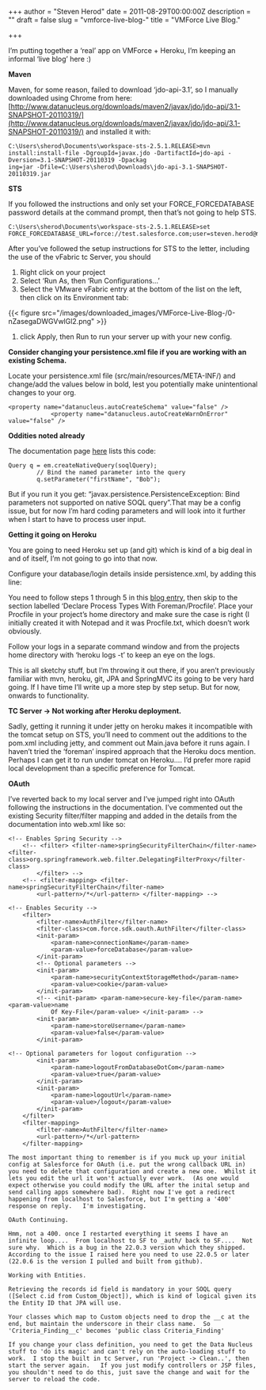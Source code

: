 +++
author = "Steven Herod"
date = 2011-08-29T00:00:00Z
description = ""
draft = false
slug = "vmforce-live-blog-"
title = "VMForce Live Blog."

+++


I’m putting together a ‘real’ app on VMForce + Heroku, I’m keeping an informal ‘live blog’ here :)

**Maven**

Maven, for some reason, failed to download ‘jdo-api-3.1’, so I manually downloaded using Chrome from here: [http://www.datanucleus.org/downloads/maven2/javax/jdo/jdo-api/3.1-SNAPSHOT-20110319/](http://www.datanucleus.org/downloads/maven2/javax/jdo/jdo-api/3.1-SNAPSHOT-20110319/) and installed it with:

```
C:\Users\sherod\Documents\workspace-sts-2.5.1.RELEASE>mvn install:install-file -DgroupId=javax.jdo -DartifactId=jdo-api -Dversion=3.1-SNAPSHOT-20110319 -Dpackag
ing=jar -Dfile=C:\Users\sherod\Downloads\jdo-api-3.1-SNAPSHOT-20110319.jar
```

**STS**

If you followed the instructions and only set your FORCE_FORCEDATABASE password details at the command prompt, then that’s not going to help STS.

```
C:\Users\sherod\Documents\workspace-sts-2.5.1.RELEASE>set FORCE_FORCEDATABASE_URL=force://test.salesforce.com;user=steven.herod@myapp.DEV;password=PasswordJJ$eZki3gEZTUIFrOZNz9adSs
```

After you’ve followed the setup instructions for STS to the letter, including the use of the vFabric tc Server, you should

1. Right click on your project
2. Select ‘Run As, then ‘Run Configurations…’
3. Select the VMware vFabric entry at the bottom of the list on the left, then click on its Environment tab:

{{< figure src="/images/downloaded_images/VMForce-Live-Blog-/0-nZasegaDWGVwlGl2.png" >}}

1. click Apply, then Run to run your server up with your new config.

**Consider changing your persistence.xml file if you are working with an existing Schema.**

Locate your persistence.xml file (src/main/resources/META-INF/) and change/add the values below in bold, lest you potentially make unintentional changes to your org.

```
<property name="datanucleus.autoCreateSchema" value="false" />
			<property name="datanucleus.autoCreateWarnOnError" value="false" />
```

**Oddities noted already**

The documentation page [here](http://forcedotcom.github.com/java-sdk/jpa-queries-soql) lists this code:

```
Query q = em.createNativeQuery(soqlQuery);
        // Bind the named parameter into the query
        q.setParameter("firstName", "Bob");
```

But if you run it you get: “javax.persistence.PersistenceException: Bind parameters not supported on native SOQL query”.That may be a config issue, but for now I’m hard coding parameters and will look into it further when I start to have to process user input.

**Getting it going on Heroku**

You are going to need Heroku set up (and git) which is kind of a big deal in and of itself, I’m not going to go into that now.

Configure your database/login details inside persistence.xml, by adding this line:

You need to follow steps 1 through 5 in this [blog entry](http://devcenter.heroku.com/articles/spring-mvc-hibernate), then skip to the section labelled ‘Declare Process Types With Foreman/Procfile’. Place your Procfile in your project’s home directory and make sure the case is right (I initially created it with Notepad and it was Procfile.txt, which doesn’t work obviously.

Follow your logs in a separate command window and from the projects home directory with ‘heroku logs -t’ to keep an eye on the logs.

This is all sketchy stuff, but I’m throwing it out there, if you aren’t previously familiar with mvn, heroku, git, JPA and SpringMVC its going to be very hard going. If I have time I’ll write up a more step by step setup. But for now, onwards to functionality.

**TC Server -> Not working after Heroku deployment.**

Sadly, getting it running it under jetty on heroku makes it incompatible with the tomcat setup on STS, you’ll need to comment out the additions to the pom.xml including jetty, and comment out Main.java before it runs again. I haven’t tried the ‘foreman’ inspired approach that the Heroku docs mention. Perhaps I can get it to run under tomcat on Heroku…. I’d prefer more rapid local development than a specific preference for Tomcat.

**OAuth**

I’ve reverted back to my local server and I’ve jumped right into OAuth following the instructions in the documentation. I’ve commented out the existing Security filter/filter mapping and added in the details from the documentation into web.xml like so:

```
<!-- Enables Spring Security -->
	<!-- <filter> <filter-name>springSecurityFilterChain</filter-name> <filter-class>org.springframework.web.filter.DelegatingFilterProxy</filter-class>
		</filter> -->
	<!-- <filter-mapping> <filter-name>springSecurityFilterChain</filter-name>
		<url-pattern>/*</url-pattern> </filter-mapping> -->

<!-- Enables Security -->
	<filter>
		<filter-name>AuthFilter</filter-name>
		<filter-class>com.force.sdk.oauth.AuthFilter</filter-class>
		<init-param>
			<param-name>connectionName</param-name>
			<param-value>forceDatabase</param-value>
		</init-param>
		<!-- Optional parameters -->
		<init-param>
			<param-name>securityContextStorageMethod</param-name>
			<param-value>cookie</param-value>
		</init-param>
		<!-- <init-param> <param-name>secure-key-file</param-name> <param-value>name
			Of Key-File</param-value> </init-param> -->
		<init-param>
			<param-name>storeUsername</param-name>
			<param-value>false</param-value>
		</init-param>

<!-- Optional parameters for logout configuration -->
		<init-param>
			<param-name>logoutFromDatabaseDotCom</param-name>
			<param-value>true</param-value>
		</init-param>
		<init-param>
			<param-name>logoutUrl</param-name>
			<param-value>/logout</param-value>
		</init-param>
	</filter>
	<filter-mapping>
		<filter-name>AuthFilter</filter-name>
		<url-pattern>/*</url-pattern>
	</filter-mapping>

The most important thing to remember is if you muck up your initial config at Salesforce for OAuth (i.e. put the wrong callback URL in) you need to delete that configuration and create a new one.  Whilst it lets you edit the url it won't actually ever work.  (As one would expect otherwise you could modify the URL after the inital setup and send calling apps somewhere bad).  Right now I've got a redirect happening from localhost to Salesforce, but I'm getting a '400' response on reply.   I'm investigating.

OAuth Continuing.

Hmm, not a 400. once I restarted everything it seems I have an infinite loop....  From localhost to SF to _auth/ back to SF....  Not sure why.  Which is a bug in the 22.0.3 version which they shipped.  According to the issue I raised here you need to use 22.0.5 or later (22.0.6 is the version I pulled and built from github).

Working with Entities.

Retrieving the records id field is mandatory in your SOQL query ([Select c.id from Custom_Object]), which is kind of logical given its the Entity ID that JPA will use.

Your classes which map to Custom objects need to drop the __c at the end, but maintain the underscore in their class name.  So 'Criteria_Finding__c' becomes 'public class Criteria_Finding'

If you change your class definition, you need to get the Data Nucleus stuff to 'do its magic' and can't rely on the auto-loading stuff to work.  I stop the built in tc Server, run 'Project -> Clean..', then start the server again.   If you just modify controllers or JSP files, you shouldn't need to do this, just save the change and wait for the server to reload the code.
```

